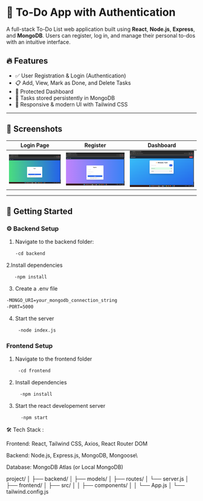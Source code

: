 # 📝 To-Do App with Authentication

A full-stack To-Do List web application built using **React**, **Node.js**, **Express**, and **MongoDB**. Users can register, log in, and manage their personal to-dos with an intuitive interface.

## 🔥 Features

- ✅ User Registration & Login (Authentication)
- 📋 Add, View, Mark as Done, and Delete Tasks
- 🔐 Protected Dashboard
- 💾 Tasks stored persistently in MongoDB
- 🎨 Responsive & modern UI with Tailwind CSS

---

## 📸 Screenshots

|      Login Page        |               Register               |              Dashboard             | 
|------------|-----------|--------------|
| ![Login](assets/login.png) | ![Register](assets/register.png) | ![Dashboard](assets/dashboard.png) |



---

## 🚀 Getting Started

### ⚙️ Backend Setup

1. Navigate to the backend folder:
   ```bash
   -cd backend
2.Install dependencies
```bash
   -npm install
```
3. Create a .env file
```bash
-MONGO_URI=your_mongodb_connection_string
-PORT=5000
```
4. Start the server
   ```bash
    -node index.js
   ```
### Frontend Setup
1. Navigate to the frontend folder
   ```bash
    -cd frontend
   ```
2. Install dependencies
```bash
     -npm install
```
3. Start the react developement server
   ```bash
     -npm start
   ```

🛠️ Tech Stack :

Frontend: React, Tailwind CSS, Axios, React Router DOM

Backend: Node.js, Express.js, MongoDB, Mongoose\

Database: MongoDB Atlas (or Local MongoDB)

project/
│
├── backend/
│   ├── models/
│   ├── routes/
│   └── server.js
│   
├── frontend/
│   ├── src/
│   │   ├── components/
│   │   └── App.js
│   └── tailwind.config.js
